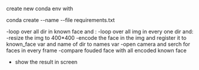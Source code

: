 create new conda env with

conda create --name <env> --file requirements.txt

-loop over all dir in known face and :
    -loop over all img in every one dir and:
        -resize the img to 400*400 
        -encode the face in the img and register it to known_face var and name of dir to names var
-open camera and serch for faces in every frame 
-compare fouded face with all encoded known face
- show the result in screen